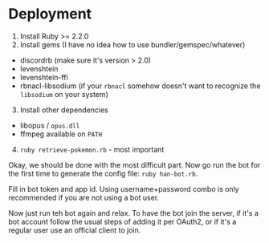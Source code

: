 # Deployment

1. Install Ruby >= 2.2.0
2. Install gems (I have no idea how to use bundler/gemspec/whatever)
  - discordrb (make sure it's version > 2.0)
  - levenshtein
  - levenshtein-ffi
  - rbnacl-libsodium (if your `rbnacl` somehow doesn't want to recognize the `libsodium` on your system)
3. Install other dependencies
  - libopus / `opus.dll`
  - ffmpeg available on `PATH`
4. `ruby retrieve-pokemon.rb` - most important

Okay, we should be done with the most difficult part. Now go run the bot for the first time to generate the config file: `ruby han-bot.rb`.

Fill in bot token and app id. Using username+password combo is only recommended if you are not using a bot user.

Now just run teh bot again and relax. To have the bot join the server, if it's a bot account follow the usual steps of adding it per OAuth2, or if it's a regular user use an official client to join.
